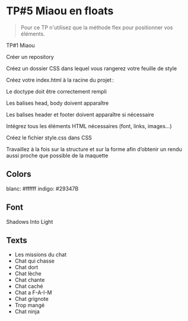 # TP#5 Miaou en floats
> Pour ce TP n'utilisez que la méthode flex pour positionner vos éléments.

TP#1 Miaou 
 
Créer un repository 

Créez un dossier CSS dans lequel vous rangerez votre feuille de style 

Créez votre index.html à la racine du projet : 

Le doctype doit être correctement rempli 

Les balises head, body doivent apparaître 

Les balises header et footer doivent apparaître si nécessaire 

Intégrez tous les éléments HTML nécessaires (font, links, images…) 

Créez le fichier style.css dans CSS  

Travaillez à la fois sur la structure et sur la forme afin d’obtenir un rendu aussi proche que possible de la maquette 


## Colors
blanc: #ffffff
indigo: #29347B

## Font
Shadows Into Light

## Texts
- Les missions du chat
- Chat qui chasse
- Chat dort
- Chat lèche
- Chat chante
- Chat caché
- Chat a F-A-I-M
- Chat grignote
- Trop mangé
- Chat ninja